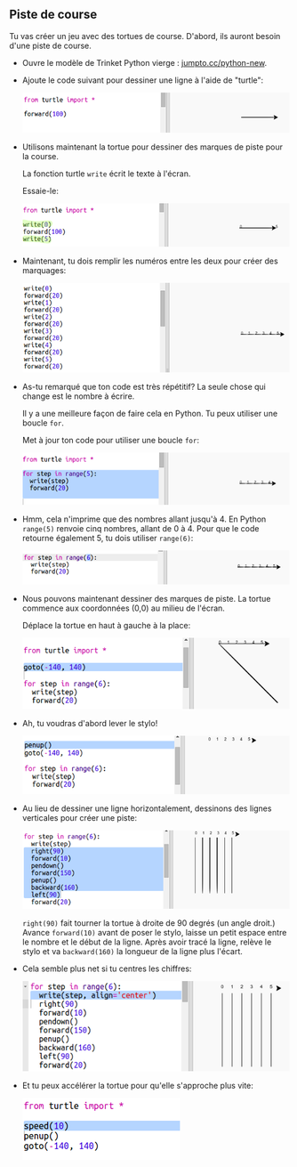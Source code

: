 ## Piste de course

Tu vas créer un jeu avec des tortues de course. D'abord, ils auront besoin d'une piste de course.

+ Ouvre le modèle de Trinket Python vierge : <a href="http://jumpto.cc/python-new" target="_blank">jumpto.cc/python-new</a>.

+ Ajoute le code suivant pour dessiner une ligne à l'aide de "turtle":
    
    ![capture d'écran](images/race-forward.png)

+ Utilisons maintenant la tortue pour dessiner des marques de piste pour la course.
    
    La fonction turtle `write` écrit le texte à l'écran.
    
    Essaie-le:
    
    ![capture d'écran](images/race-markings1.png)

+ Maintenant, tu dois remplir les numéros entre les deux pour créer des marquages:
    
    ![capture d'écran](images/race-markings2.png)

+ As-tu remarqué que ton code est très répétitif? La seule chose qui change est le nombre à écrire.
    
    Il y a une meilleure façon de faire cela en Python. Tu peux utiliser une boucle `for`.
    
    Met à jour ton code pour utiliser une boucle `for`:
    
    ![capture d'écran](images/race-for.png)

+ Hmm, cela n'imprime que des nombres allant jusqu'à 4. En Python `range(5)` renvoie cinq nombres, allant de 0 à 4. Pour que le code retourne également 5, tu dois utiliser `range(6)`:
    
    ![capture d'écran](images/race-range.png)

+ Nous pouvons maintenant dessiner des marques de piste. La tortue commence aux coordonnées (0,0) au milieu de l'écran.
    
    Déplace la tortue en haut à gauche à la place:
    
    ![capture d'écran](images/race-goto.png)

+ Ah, tu voudras d'abord lever le stylo!
    
    ![capture d'écran](images/race-penup.png)

+ Au lieu de dessiner une ligne horizontalement, dessinons des lignes verticales pour créer une piste:
    
    ![capture d'écran](images/race-lines.png)
    
    `right(90)` fait tourner la tortue à droite de 90 degrés (un angle droit.) Avance `forward(10)` avant de poser le stylo, laisse un petit espace entre le nombre et le début de la ligne. Après avoir tracé la ligne, relève le stylo et va `backward(160)` la longueur de la ligne plus l'écart.

+ Cela semble plus net si tu centres les chiffres:
    
    ![capture d'écran](images/race-center.png)

+ Et tu peux accélérer la tortue pour qu'elle s'approche plus vite:
    
    ![capture d'écran](images/race-speed.png)